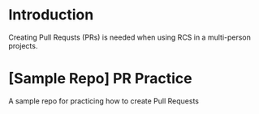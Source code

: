# Introduction
Creating Pull Requsts (PRs) is needed when using RCS in a multi-person projects.
# [Sample Repo] PR Practice
A sample repo for practicing how to create Pull Requests
